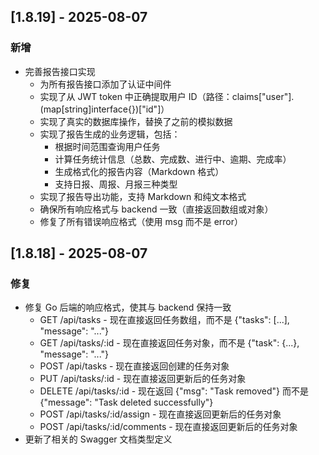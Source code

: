 ## [1.8.19] - 2025-08-07
### 新增
- 完善报告接口实现
  - 为所有报告接口添加了认证中间件
  - 实现了从 JWT token 中正确提取用户 ID（路径：claims["user"].(map[string]interface{})["id"]）
  - 实现了真实的数据库操作，替换了之前的模拟数据
  - 实现了报告生成的业务逻辑，包括：
    - 根据时间范围查询用户任务
    - 计算任务统计信息（总数、完成数、进行中、逾期、完成率）
    - 生成格式化的报告内容（Markdown 格式）
    - 支持日报、周报、月报三种类型
  - 实现了报告导出功能，支持 Markdown 和纯文本格式
  - 确保所有响应格式与 backend 一致（直接返回数组或对象）
  - 修复了所有错误响应格式（使用 msg 而不是 error）

## [1.8.18] - 2025-08-07
### 修复
- 修复 Go 后端的响应格式，使其与 backend 保持一致
  - GET /api/tasks - 现在直接返回任务数组，而不是 {"tasks": [...], "message": "..."}
  - GET /api/tasks/:id - 现在直接返回任务对象，而不是 {"task": {...}, "message": "..."}
  - POST /api/tasks - 现在直接返回创建的任务对象
  - PUT /api/tasks/:id - 现在直接返回更新后的任务对象
  - DELETE /api/tasks/:id - 现在返回 {"msg": "Task removed"} 而不是 {"message": "Task deleted successfully"}
  - POST /api/tasks/:id/assign - 现在直接返回更新后的任务对象
  - POST /api/tasks/:id/comments - 现在直接返回更新后的任务对象
- 更新了相关的 Swagger 文档类型定义